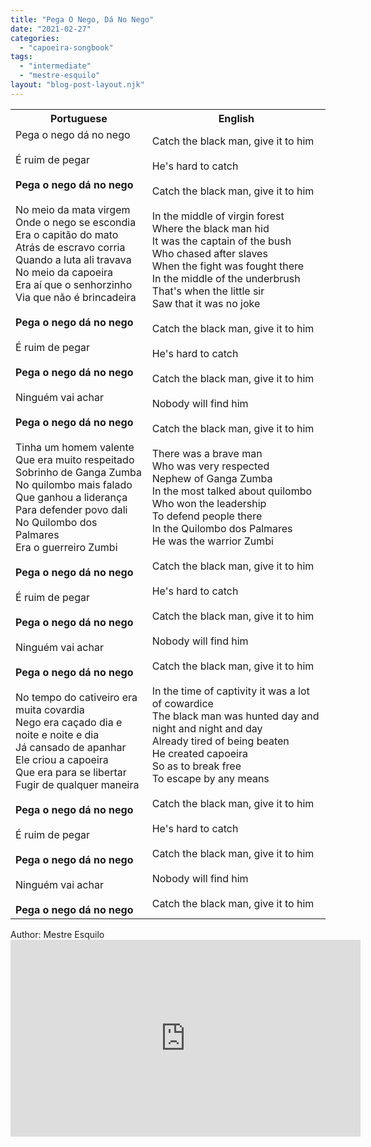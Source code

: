 ```yaml
---
title: "Pega O Nego, Dá No Nego"
date: "2021-02-27"
categories: 
  - "capoeira-songbook"
tags: 
  - "intermediate"
  - "mestre-esquilo"
layout: "blog-post-layout.njk"
---
```


<table class="capoeira-table">
    <tr class="header-row">
        <th>Portuguese</th>
        <th>English</th>
    </tr>
    <tr>
        <td>Pega o nego dá no nego<br><br>
        É ruim de pegar<br><br>
        <strong>Pega o nego dá no nego</strong><br><br>
        No meio da mata virgem<br>
        Onde o nego se escondia<br>
        Era o capitão do mato<br>
        Atrás de escravo corria<br>
        Quando a luta ali travava<br>
        No meio da capoeira<br>
        Era aí que o senhorzinho<br>
        Via que não é brincadeira<br><br>
        <strong>Pega o nego dá no nego</strong><br><br>
        É ruim de pegar<br><br>
        <strong>Pega o nego dá no nego</strong><br><br>
        Ninguém vai achar<br><br>
        <strong>Pega o nego dá no nego</strong><br><br>
        Tinha um homem valente<br>
        Que era muito respeitado<br>
        Sobrinho de Ganga Zumba<br>
        No quilombo mais falado<br>
        Que ganhou a liderança<br>
        Para defender povo dali<br>
        No Quilombo dos Palmares<br>
        Era o guerreiro Zumbi<br><br>
        <strong>Pega o nego dá no nego</strong><br><br>
        É ruim de pegar<br><br>
        <strong>Pega o nego dá no nego</strong><br><br>
        Ninguém vai achar<br><br>
        <strong>Pega o nego dá no nego</strong><br><br>
        No tempo do cativeiro era muita covardia<br>
        Nego era caçado dia e noite e noite e dia<br>
        Já cansado de apanhar<br>
        Ele criou a capoeira<br>
        Que era para se libertar<br>
        Fugir de qualquer maneira<br><br>
        <strong>Pega o nego dá no nego</strong><br><br>
        É ruim de pegar<br><br>
        <strong>Pega o nego dá no nego</strong><br><br>
        Ninguém vai achar<br><br>
        <strong>Pega o nego dá no nego</strong></td>
        <td>Catch the black man, give it to him<br><br>
        He's hard to catch<br><br>
        Catch the black man, give it to him<br><br>
        In the middle of virgin forest<br>
        Where the black man hid<br>
        It was the captain of the bush<br>
        Who chased after slaves<br>
        When the fight was fought there<br>
        In the middle of the underbrush<br>
        That's when the little sir<br>
        Saw that it was no joke<br><br>
        Catch the black man, give it to him<br><br>
        He's hard to catch<br><br>
        Catch the black man, give it to him<br><br>
        Nobody will find him<br><br>
        Catch the black man, give it to him<br><br>
        There was a brave man<br>
        Who was very respected<br>
        Nephew of Ganga Zumba<br>
        In the most talked about quilombo<br>
        Who won the leadership<br>
        To defend people there<br>
        In the Quilombo dos Palmares<br>
        He was the warrior Zumbi<br><br>
        Catch the black man, give it to him<br><br>
        He's hard to catch<br><br>
        Catch the black man, give it to him<br><br>
        Nobody will find him<br><br>
        Catch the black man, give it to him<br><br>
        In the time of captivity it was a lot of cowardice<br>
        The black man was hunted day and night and night and day<br>
        Already tired of being beaten<br>
        He created capoeira<br>
        So as to break free<br>
        To escape by any means<br><br>
        Catch the black man, give it to him<br><br>
        He's hard to catch<br><br>
        Catch the black man, give it to him<br><br>
        Nobody will find him<br><br>
        Catch the black man, give it to him</td>
    </tr>
</table>

<figcaption>
Author: Mestre Esquilo
</figcaption>

<iframe width="560" height="315" src="https://www.youtube.com/embed/GLGrPLLjiV4" title="YouTube video player" frameborder="0" allow="accelerometer; autoplay; clipboard-write; encrypted-media; gyroscope; picture-in-picture" allowfullscreen></iframe>